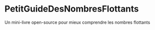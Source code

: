 # PetitGuideDesNombresFlottants
Un mini-livre open-source pour mieux comprendre les nombres flottants
